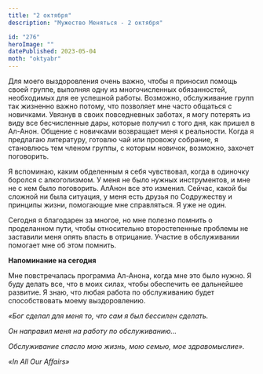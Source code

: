 ```yaml
---
title: "2 октября"
description: "Мужество Меняться - 2 октября"

id: "276"
heroImage: ""
datePublished: 2023-05-04
moth: "oktyabr"
---
```


Для моего выздоровления очень важно, чтобы я приносил помощь своей группе,
выполняя одну из многочисленных обязанностей, необходимых для ее успешной
работы. Возможно, обслуживание групп так жизненно важно потому, что позволяет
мне часто общаться с новичками. Увязнув в своих повседневных заботах, я могу
потерять из виду все бесчисленные дары, которые получил с того дня, как пришел
в Ал-Анон. Общение с новичками возвращает меня к реальности. Когда я предлагаю
литературу, готовлю чай или провожу собрание, я становлюсь тем членом группы,
с которым новичок, возможно, захочет поговорить.

Я вспоминаю, каким обделенным я себя чувствовал, когда в одиночку боролся с
алкоголизмом. У меня не было нужных инструментов, и мне не с кем было
поговорить. АлАнон все это изменил. Сейчас, какой бы сложной ни была ситуация,
у меня есть друзья по Содружеству и принципы жизни, помогающие мне
справляться. Я уже не один.

Сегодня я благодарен за многое, но мне полезно помнить о проделанном пути,
чтобы относительно второстепенные проблемы не заставили меня опять впасть в
отрицание. Участие в обслуживании помогает мне об этом помнить.

**Напоминание на сегодня**

Мне повстречалась программа Ал-Анона, когда мне это было нужно. Я буду делать
все, что в моих силах, чтобы обеспечить ее дальнейшее развитие. Я знаю, что
любая работа по обслуживанию будет способствовать моему выздоровлению.

_«Бог сделал для меня то, что сам я был бессилен сделать._

_Он направил меня на работу по обслуживанию…_

_Обслуживание спасло мою жизнь, мою семью, мое здравомыслие»._

_«In All Our Affairs»_
